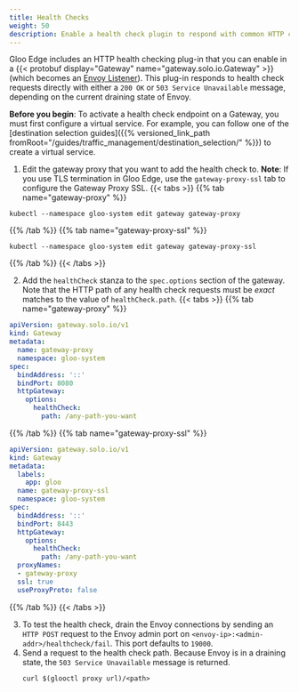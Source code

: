 ```yaml
---
title: Health Checks
weight: 50
description: Enable a health check plugin to respond with common HTTP codes
---
```


Gloo Edge includes an HTTP health checking plug-in that you can enable in a {{< protobuf display="Gateway" name="gateway.solo.io.Gateway" >}} (which becomes an [Envoy Listener](https://www.envoyproxy.io/docs/envoy/latest/configuration/listeners/listeners)). This plug-in responds to health check requests directly with either a `200 OK` or `503 Service Unavailable` message, depending on the current draining state of Envoy.

**Before you begin**: To activate a health check endpoint on a Gateway, you must first configure a virtual service. For example, you can follow one of the [destination selection guides]({{% versioned_link_path fromRoot="/guides/traffic_management/destination_selection/" %}}) to create a virtual service.
 
1. Edit the gateway proxy that you want to add the health check to. **Note**: If you use TLS termination in Gloo Edge, use the `gateway-proxy-ssl` tab to configure the Gateway Proxy SSL.
   {{< tabs >}} 
{{% tab name="gateway-proxy" %}}
```shell
kubectl --namespace gloo-system edit gateway gateway-proxy
```
{{% /tab %}} 
{{% tab name="gateway-proxy-ssl" %}}
```shell
kubectl --namespace gloo-system edit gateway gateway-proxy-ssl
```
{{% /tab %}} 
   {{< /tabs >}}

2. Add the `healthCheck` stanza to the `spec.options` section of the gateway. Note that the HTTP path of any health check requests must be *exact* matches to the value of `healthCheck.path`.
   {{< tabs >}} 
{{% tab name="gateway-proxy" %}}
```yaml
apiVersion: gateway.solo.io/v1
kind: Gateway
metadata:
  name: gateway-proxy
  namespace: gloo-system
spec:
  bindAddress: '::'
  bindPort: 8080
  httpGateway:
    options:
      healthCheck:
        path: /any-path-you-want
```
{{% /tab %}} 
{{% tab name="gateway-proxy-ssl" %}}
```yaml
apiVersion: gateway.solo.io/v1
kind: Gateway
metadata:
  labels:
    app: gloo
  name: gateway-proxy-ssl
  namespace: gloo-system
spec:
  bindAddress: '::'
  bindPort: 8443
  httpGateway:
    options:
      healthCheck:
        path: /any-path-you-want
  proxyNames:
  - gateway-proxy
  ssl: true
  useProxyProto: false
```
{{% /tab %}} 
   {{< /tabs >}}

3. To test the health check, drain the Envoy connections by sending an `HTTP POST` request to the Envoy admin port on `<envoy-ip>:<admin-addr>/healthcheck/fail`. This port defaults to `19000`.
4. Send a request to the health check path. Because Envoy is in a draining state, the `503 Service Unavailable` message is returned.
   ```shell
   curl $(glooctl proxy url)/<path>
   ```